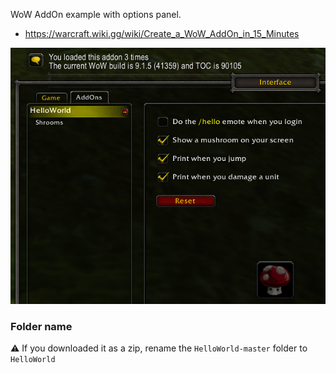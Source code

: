 WoW AddOn example with options panel.
- https://warcraft.wiki.gg/wiki/Create_a_WoW_AddOn_in_15_Minutes

![](https://github.com/ketho-wow/HelloWorld/raw/master/preview.png)

### Folder name
⚠️ If you downloaded it as a zip, rename the `HelloWorld-master` folder to `HelloWorld`
